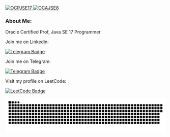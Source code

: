 <p>
  <a href="https://catalog-education.oracle.com/pls/certview/sharebadge?id=4F08D56A4D7D483685D32C38DCD8F9828A02C5CE0B216B096C97CC7172A03C3E">
    <img src="https://brm-workforce.oracle.com/pdf/certview/images/OCPJSE17.png" alt="OCPJSE17" width="200"/>
  </a>
  <a href="https://catalog-education.oracle.com/pls/certview/sharebadge?id=DF2E177DA2DB69D32B8EDA2E6622FCEE5F2D28A0B8BC4BA1CF02C0ACF78D0C78">
    <img src="https://brm-workforce.oracle.com/pdf/certview/images/OCAJSE8.png" alt="OCAJSE8" width="200"/>
  </a>
</p>

  
### About Me:    
Oracle Certified Prof, Java SE 17 Programmer

Join me on Linkedin:

[![Telegram Badge](https://img.shields.io/badge/LinkedIn-0077B5?style=for-the-badge&logo=linkedin&logoColor=white)](https://www.linkedin.com/in/pavvel/)

Join me on Telegram:

[![Telegram Badge](https://img.shields.io/badge/Telegram-blue?style=for-the-badge&logo=telegram&logoColor=white)](https://t.me/pavvels)

Visit my profile on LeetCode:

[![LeetCode Badge](https://img.shields.io/badge/LeetCode-000000?style=for-the-badge&logo=LeetCode&logoColor=)](https://leetcode.com/u/pavvels)

<p align="center">
 <img width="1000" src="assets/github-snake.svg" alt="snake"/>
</p>
